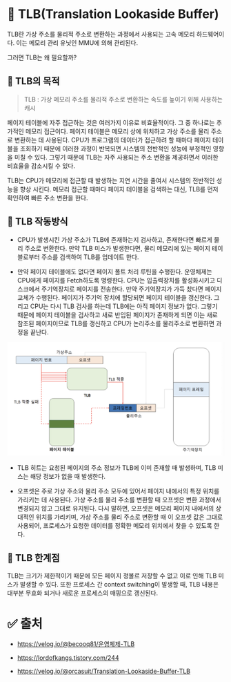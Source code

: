 # 🎯 TLB(Translation Lookaside Buffer)
TLB란 가상 주소를 물리적 주소로 변환하는 과정에서 사용되는 고속 메모리 하드웨어이다. 이는 메모리 관리 유닛인 MMU에 의해 관리된다.

그러면 TLB는 왜 필요할까?

## 📍 TLB의 목적
> TLB : 가상 메모리 주소를 물리적 주소로 변환하는 속도를 높이기 위해 사용하는 캐시

페이지 테이블에 자주 접근하는 것은 여러가지 이유로 비효율적이다. 그 중 하나로는 추가적인 메모리 접근이다. 페이지 테이블은 메모리 상에 위치하고 가상 주소를 물리 주소로 변환하는 데 사용된다. CPU가 프로그램의 데이터가 접근하려 할 때마다 페이지 테이블을 조회하기 때문에 이러한 과정이 반복되면 시스템의 전반적인 성능에 부정적인 영향을 미칠 수 있다. 그렇기 때문에 TLB는 자주 사용되는 주소 변환을 제공하면서 이러한 비효율을 감소시킬 수 있다.

TLB는 CPU가 메모리에 접근할 때 발생하는 지연 시간을 줄여서 시스템의 전반적인 성능을 향상 시킨다. 메모리 접근할 때마다 페이지 테이블을 검색하는 대신, TLB를 먼저 확인하여 빠른 주소 변환을 한다.

## 📍 TLB 작동방식
-  CPU가 발생시킨 가상 주소가 TLB에 존재하는지 검사하고, 존재한다면 빠르게 물리 주소로 변환한다. 만약 TLB 미스가 발생한다면, 물리 메모리에 있는 페이지 테이블로부터 주소를 검색하여 TLB를 업데이트 한다.

- 만약 페이지 테이블에도 없다면 페이지 폴트 처리 루틴을 수행한다. 운영체제는 CPU에게 페이지를 Fetch하도록 명령한다. CPU는 입출력장치를 활성화시키고 디스크에서 주기억장치로 페이지를 전송한다. 만약 주기억장치가 가득 찼다면 페이지 교체가 수행된다. 페이지가 주기억 장치에 할당되면 페이지 테이블을 갱신한다. 그리고 CPU는 다시 TLB 검사를 하는데 TLB에는 아직 페이지 정보가 없다. 그렇기 때문에 페이지 테이블을 검사하고 새로 반입된 페이지가 존재하게 되면 이는 새로 참조된 페이지이므로 TLB를 갱신하고 CPU가 논리주소를 물리주소로 변환하면 과정을 끝난다.

<img src="./img/os_tlb_1.png" alt="os_tlb_1">

- TLB 히트는 요청된 페이지의 주소 정보가 TLB에 이미 존재할 때 발생하며, TLB 미스는 해당 정보가 없을 때 발생한다.

- 오프셋은 주로 가상 주소와 물리 주소 모두에 있어서 페이지 내에서의 특정 위치를 가리키는 데 사용된다. 가상 주소를 물리 주소를 변환할 때 오프셋은 변환 과정에서 변경되지 않고 그대로 유지된다. 다시 말하면, 오프셋은 메모리 페이지 내에서의 상대적인 위치를 가리키며, 가상 주소를 물리 주소로 변환할 때 이 오프셋 값은 그대로 사용되어, 프로세스가 요청한 데이터를 정확한 메모리 위치에서 찾을 수 있도록 한다.

## 📍 TLB 한계점
TLB는 크기가 제한적이기 때문에 모든 페이지 정볼르 저장할 수 없고 이로 인해 TLB 미스가 발생할 수 있다. 또한 프로세스 간 context switching이 발생할 때, TLB 내용은 대부분 무효화 되거나 새로운 프로세스의 매핑으로 갱신된다.

# ✅ 출처
- https://velog.io/@becooq81/운영체제-TLB

- https://lordofkangs.tistory.com/244

- https://velog.io/@orcasuit/Translation-Lookaside-Buffer-TLB